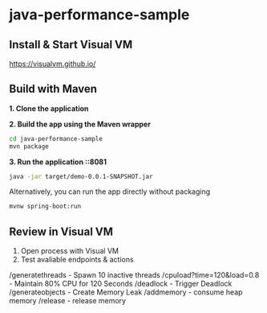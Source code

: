 # java-performance-sample

## Install & Start Visual VM
https://visualvm.github.io/

## Build with Maven

**1. Clone the application**

**2. Build the app using the Maven wrapper**

```bash
cd java-performance-sample
mvn package
```

**3. Run the application ::8081** 
```bash
java -jar target/demo-0.0.1-SNAPSHOT.jar
```

Alternatively, you can run the app directly without packaging

```bash
mvnw spring-boot:run
```

## Review in Visual VM
1. Open process with Visual VM
2. Test avaliable endpoints & actions 

/generatethreads - Spawn 10 inactive threads
/cpuload?time=120&load=0.8 - Maintain 80% CPU for 120 Seconds
/deadlock - Trigger Deadlock
/generateobjects - Create Memory Leak
/addmemory - consume heap memory
/release - release memory
